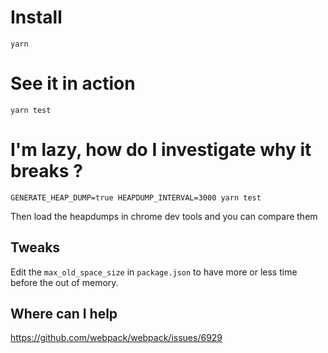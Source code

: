 # Install

`yarn`

# See it in action

`yarn test`

# I'm lazy, how do I investigate why it breaks ?

`GENERATE_HEAP_DUMP=true HEAPDUMP_INTERVAL=3000 yarn test`

Then load the heapdumps in chrome dev tools and you can compare them

## Tweaks

Edit the `max_old_space_size` in `package.json` to have more or less time before the out of memory.

## Where can I help

https://github.com/webpack/webpack/issues/6929
